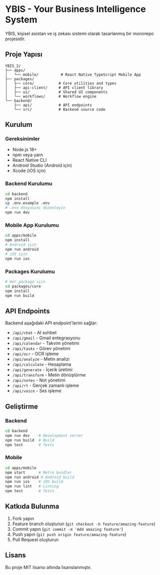 # YBIS - Your Business Intelligence System

YBIS, kişisel asistan ve iş zekası sistemi olarak tasarlanmış bir monorepo projesidir.

## Proje Yapısı

```
YBIS_2/
├── apps/
│   └── mobile/          # React Native TypeScript Mobile App
├── packages/
│   ├── core/           # Core utilities and types
│   ├── api-client/     # API client library
│   ├── ui/             # Shared UI components
│   └── workflows/      # Workflow engine
└── backend/
    ├── api/            # API endpoints
    └── src/            # Backend source code
```

## Kurulum

### Gereksinimler
- Node.js 18+
- npm veya yarn
- React Native CLI
- Android Studio (Android için)
- Xcode (iOS için)

### Backend Kurulumu

```bash
cd backend
npm install
cp .env.example .env
# .env dosyasını düzenleyin
npm run dev
```

### Mobile App Kurulumu

```bash
cd apps/mobile
npm install
# Android için
npm run android
# iOS için
npm run ios
```

### Packages Kurulumu

```bash
# Her package için
cd packages/core
npm install
npm run build
```

## API Endpoints

Backend aşağıdaki API endpoint'lerini sağlar:

- `/api/chat` - AI sohbet
- `/api/gmail` - Gmail entegrasyonu
- `/api/calendar` - Takvim yönetimi
- `/api/tasks` - Görev yönetimi
- `/api/ocr` - OCR işleme
- `/api/analyze` - Metin analizi
- `/api/calculate` - Hesaplama
- `/api/generate` - İçerik üretimi
- `/api/transform` - Metin dönüştürme
- `/api/notes` - Not yönetimi
- `/api/rt` - Gerçek zamanlı işleme
- `/api/voice` - Ses işleme

## Geliştirme

### Backend
```bash
cd backend
npm run dev    # Development server
npm run build  # Build
npm test       # Tests
```

### Mobile
```bash
cd apps/mobile
npm start      # Metro bundler
npm run android # Android build
npm run ios    # iOS build
npm run lint   # Linting
npm test       # Tests
```

## Katkıda Bulunma

1. Fork yapın
2. Feature branch oluşturun (`git checkout -b feature/amazing-feature`)
3. Commit yapın (`git commit -m 'Add amazing feature'`)
4. Push yapın (`git push origin feature/amazing-feature`)
5. Pull Request oluşturun

## Lisans

Bu proje MIT lisansı altında lisanslanmıştır.
